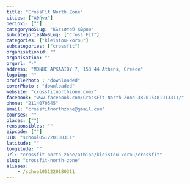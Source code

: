 ```yaml
---
title: "CrossFit North Zone"
cities: ["Αθήνα"]
perioxi: [""]
categoryNoSLug: "Κλειστού Χώρου"
subcategoriesNoSLug: ["Cross Fit"]
categories: ["kleistou-xorou"]
subcategories: ["crossfit"]
organisationid: ""
organisation: ""
orgurl: "-"
address: "ΜΟΝΗΣ ΑΡΚΑΔΙΟΥ 7, 153 44 Athens, Greece"
logoimg: ""
profilePhoto : "downloaded"
coverPhoto : "downloaded"
website: "crossfitnorthzone.com/"
facebook: "www.facebook.com/CrossFit-North-Zone-382015401913311/"
phone: "2114070545"
email: "crossfitnorthzone@gmail.com"
courses: ""
places: [""]
rensponsibles: ""
zipcode: [""]
UID: "school051220180311"
latitude: ""
longitude: ""
url: "crossfit-north-zone/athina/kleistou-xorou/crossfit"
slug: "crossfit-north-zone"
aliases:
    - /school051220180311
---
```





